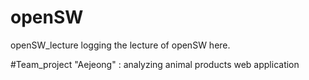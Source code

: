 # openSW
openSW_lecture
logging the lecture of openSW here.

#Team_project
"Aejeong" : analyzing animal products web application
